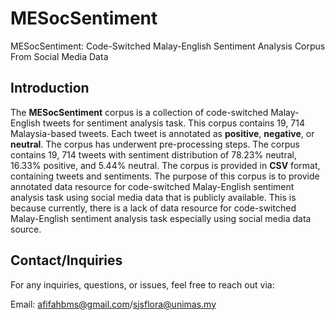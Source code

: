 # MESocSentiment
MESocSentiment: Code-Switched Malay-English Sentiment Analysis Corpus From Social Media Data  
## Introduction

The **MESocSentiment** corpus is a collection of code-switched Malay-English tweets for sentiment analysis task. This corpus contains 19, 714 Malaysia-based tweets. Each tweet is annotated  as **positive**, **negative**, or **neutral**. The corpus has underwent pre-processing steps. The corpus contains 19, 714 tweets with sentiment distribution of 78.23% neutral, 16.33% positive, and 5.44% neutral. The corpus is provided in **CSV** format, containing tweets and sentiments. The purpose of this corpus is to provide annotated data resource for code-switched Malay-English sentiment analysis task using social media data that is publicly available. This is because currently, there is a lack of data resource for code-switched Malay-English sentiment analysis task especially using social media data source.

## Contact/Inquiries
For any inquiries, questions, or issues, feel free to reach out via:

Email: afifahbms@gmail.com/sjsflora@unimas.my


